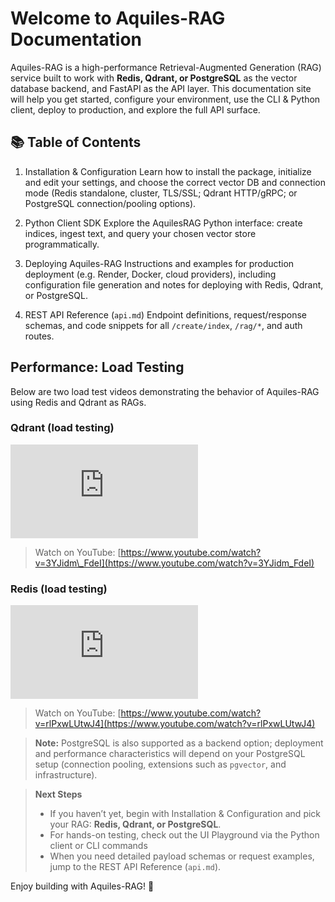 # Welcome to Aquiles-RAG Documentation

Aquiles-RAG is a high-performance Retrieval-Augmented Generation (RAG) service built to work with **Redis, Qdrant, or PostgreSQL** as the vector database backend, and FastAPI as the API layer. This documentation site will help you get started, configure your environment, use the CLI & Python client, deploy to production, and explore the full API surface.

## 📚 Table of Contents

1. Installation & Configuration
   Learn how to install the package, initialize and edit your settings, and choose the correct vector DB and connection mode (Redis standalone, cluster, TLS/SSL; Qdrant HTTP/gRPC; or PostgreSQL connection/pooling options).

2. Python Client SDK
   Explore the AquilesRAG Python interface: create indices, ingest text, and query your chosen vector store programmatically.

3. Deploying Aquiles-RAG
   Instructions and examples for production deployment (e.g. Render, Docker, cloud providers), including configuration file generation and notes for deploying with Redis, Qdrant, or PostgreSQL.

4. REST API Reference (`api.md`)
   Endpoint definitions, request/response schemas, and code snippets for all `/create/index`, `/rag/*`, and auth routes.

## Performance: Load Testing

Below are two load test videos demonstrating the behavior of Aquiles-RAG using Redis and Qdrant as RAGs.

### Qdrant (load testing)
<div class="video-wrapper">
  <iframe
    src="https://www.youtube.com/embed/3YJidm_FdeI?si=Ik8ePylrRmZuLo2_"
    frameborder="0"
    allow="accelerometer; autoplay; clipboard-write; encrypted-media; gyroscope; picture-in-picture; web-share"
    referrerpolicy="strict-origin-when-cross-origin"
    allowfullscreen
    loading="lazy"></iframe>
</div>

> Watch on YouTube: [https://www.youtube.com/watch?v=3YJidm\_FdeI](https://www.youtube.com/watch?v=3YJidm_FdeI)

### Redis (load testing)
<div class="video-wrapper">
  <iframe
    src="https://www.youtube.com/embed/rlPxwLUtwJ4?si=fNslBDKkTCgyzdjE"
    frameborder="0"
    allow="accelerometer; autoplay; clipboard-write; encrypted-media; gyroscope; picture-in-picture; web-share"
    referrerpolicy="strict-origin-when-cross-origin"
    allowfullscreen
    loading="lazy"></iframe>
</div>

> Watch on YouTube: [https://www.youtube.com/watch?v=rlPxwLUtwJ4](https://www.youtube.com/watch?v=rlPxwLUtwJ4)

> **Note:** PostgreSQL is also supported as a backend option; deployment and performance characteristics will depend on your PostgreSQL setup (connection pooling, extensions such as `pgvector`, and infrastructure).

> **Next Steps**
>
> * If you haven’t yet, begin with Installation & Configuration and pick your RAG: **Redis, Qdrant, or PostgreSQL**.
> * For hands-on testing, check out the UI Playground via the Python client or CLI commands
> * When you need detailed payload schemas or request examples, jump to the REST API Reference (`api.md`).

Enjoy building with Aquiles-RAG! 🚀
